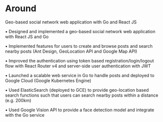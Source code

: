 # Around
Geo-based social network web application with Go and React JS

•	Designed and implemented a geo-based social network web application with React JS and Go

•	Implemented features for users to create and browse posts and search nearby posts (Ant Design, GeoLocation API and Google Map API)

•	Improved the authentication using token based registration/login/logout flow with React Router v4 and server-side user authentication with JWT

•	Launched a scalable web service in Go to handle posts and deployed to Google Cloud (Google Kubernetes Engine)

•	Used ElasticSearch (deployed to GCE) to provide geo-location based search functions such that users can search nearby posts within a distance (e.g. 200km)

•	Used Google Vision API to provide a face detection model and integrate with the Go service
